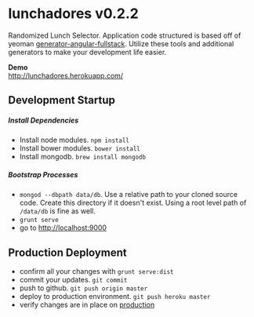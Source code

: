 lunchadores v0.2.2
==================

Randomized Lunch Selector. Application code structured is based off of yeoman [generator-angular-fullstack](https://github.com/DaftMonk/generator-angular-fullstack). Utilize these tools and additional generators to make your development life easier.

**Demo**  
http://lunchadores.herokuapp.com/

## Development Startup

##### Install Dependencies
  - Install node modules. `npm install`
  - Install bower modules. `bower install`
  - Install mongodb. `brew install mongodb`

##### Bootstrap Processes
  - `mongod --dbpath data/db`. Use a relative path to your cloned source code. Create this directory if it doesn't exist. Using a root level path of `/data/db` is fine as well.
  - `grunt serve`
  - go to [http://localhost:9000](http://localhost:9000)

## Production Deployment
- confirm all your changes with `grunt serve:dist`
- commit your updates. `git commit`
- push to github. `git push origin master`
- deploy to production environment. `git push heroku master`
- verify changes are in place on [production](http://lunchadores.herokuapp.com/)
